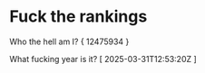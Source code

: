 # Fuck the rankings

Who the hell am I?
{ 12475934 }

What fucking year is it?
[ 2025-03-31T12:53:20Z ]
